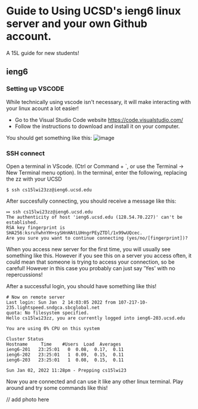 # **Guide to Using UCSD's ieng6 linux server and your own Github account.**
A 15L guide for new students!

## ieng6
### Setting up VSCODE
While technically using vscode isn't necessary, it will make interacting with your linux acount a
 lot easier! 
* Go to the Visual Studio Code website https://code.visualstudio.com/
* Follow the instructions to download and install it on your computer. 

You should get something like this:
![image](https://user-images.githubusercontent.com/122554370/212139446-dd7ca208-8d41-42eb-814f-f2581f065385.png)


### SSH connect
Open a terminal in VScode. (Ctrl or Command + `, or use the Terminal → New Terminal menu option).
In the terminal, enter the following, replacing the zz with your UCSD 
```
$ ssh cs15lwi23zz@ieng6.ucsd.edu
```

After succesfully connecting, you should receive a message like this:
```
⤇ ssh cs15lwi23zz@ieng6.ucsd.edu
The authenticity of host 'ieng6.ucsd.edu (128.54.70.227)' can't be established.
RSA key fingerprint is SHA256:ksruYwhnYH+sySHnHAtLUHngrPEyZTDl/1x99wUQcec.
Are you sure you want to continue connecting (yes/no/[fingerprint])? 
```
When you access new server for the first time, you will usually see something like this. 
However if you see this on a server you access often, it could mean that someone is trying to 
access your connection, so be careful! However in this case you probably can just say 'Yes' with
no repercussions!

After a successful login, you should have something like this!
```
# Now on remote server
Last login: Sun Jan  2 14:03:05 2022 from 107-217-10-235.lightspeed.sndgca.sbcglobal.net
quota: No filesystem specified.
Hello cs15lwi23zz, you are currently logged into ieng6-203.ucsd.edu

You are using 0% CPU on this system

Cluster Status 
Hostname     Time    #Users  Load  Averages  
ieng6-201   23:25:01   0  0.08,  0.17,  0.11
ieng6-202   23:25:01   1  0.09,  0.15,  0.11
ieng6-203   23:25:01   1  0.08,  0.15,  0.11

Sun Jan 02, 2022 11:28pm - Prepping cs15lwi23
```

Now you are connected and can use it like any other linux terminal. Play around and try some 
commands like this!

// add photo here




